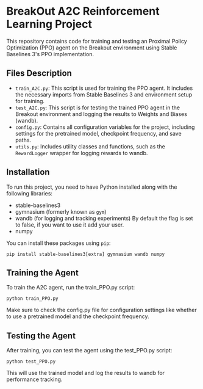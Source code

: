 # BreakOut A2C Reinforcement Learning Project

This repository contains code for training and testing an Proximal Policy Optimization (PPO) agent on the Breakout environment using Stable Baselines 3's PPO implementation.

## Files Description

- `train_A2C.py`: This script is used for training the PPO agent. It includes the necessary imports from Stable Baselines 3 and environment setup for training.
- `test_A2C.py`: This script is for testing the trained PPO agent in the Breakout environment and logging the results to Weights and Biases (wandb).
- `config.py`: Contains all configuration variables for the project, including settings for the pretrained model, checkpoint frequency, and save paths.
- `utils.py`: Includes utility classes and functions, such as the `RewardLogger` wrapper for logging rewards to wandb.

## Installation

To run this project, you need to have Python installed along with the following libraries:

- stable-baselines3
- gymnasium (formerly known as `gym`)
- wandb (for logging and tracking experiments) By default the flag is set to false, if you want to use it add your user.
- numpy

You can install these packages using `pip`:

```pip install stable-baselines3[extra] gymnasium wandb numpy```

## Training the Agent
To train the A2C agent, run the train_PPO.py script:

```python train_PPO.py```

Make sure to check the config.py file for configuration settings like whether to use a pretrained model and the checkpoint frequency.

## Testing the Agent
After training, you can test the agent using the test_PPO.py script:


```python test_PPO.py```

This will use the trained model and log the results to wandb for performance tracking.
